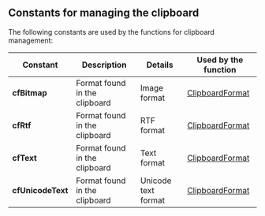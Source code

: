 
## Constants for managing the clipboard
			



<a name="NOTE1"></a>
<a name="NOTE1_1"></a>
The following constants are used by the functions for clipboard management: 

| Constant | Description | Details | Used by the function |
| --- | --- | --- | --- |
| **cfBitmap** | Format found in the clipboard | Image format | [ClipboardFormat](../WDLang1/3063002.md) |
| **cfRtf** | Format found in the clipboard | RTF format | [ClipboardFormat](../WDLang1/3063002.md) |
| **cfText** | Format found in the clipboard | Text format | [ClipboardFormat](../WDLang1/3063002.md) |
| **cfUnicodeText** | Format found in the clipboard | Unicode text format | [ClipboardFormat](../WDLang1/3063002.md) |





